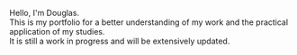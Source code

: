 Hello, I'm Douglas.  
This is my portfolio for a better understanding of my work and the practical application of my studies.  
It is still a work in progress and will be extensively updated.
